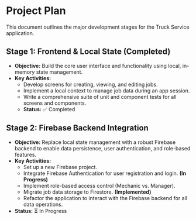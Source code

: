 # Project Plan

This document outlines the major development stages for the Truck Service application.

## Stage 1: Frontend & Local State (Completed)

- **Objective:** Build the core user interface and functionality using local, in-memory state management.
- **Key Activities:**
  - Develop screens for creating, viewing, and editing jobs.
  - Implement a local context to manage job data during an app session.
  - Write a comprehensive suite of unit and component tests for all screens and components.
  - **Status:** ✅ Completed

## Stage 2: Firebase Backend Integration

- **Objective:** Replace local state management with a robust Firebase backend to enable data persistence, user authentication, and role-based features.
- **Key Activities:**
  - Set up a new Firebase project.
  - Integrate Firebase Authentication for user registration and login. **(In Progress)**
  - Implement role-based access control (Mechanic vs. Manager).
  - Migrate job data storage to Firestore. **(Implemented)**
  - Refactor the application to interact with the Firebase backend for all data operations.
- **Status:** ⏳ In Progress
